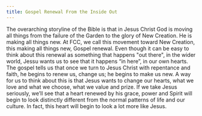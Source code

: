 ```yaml
---
title: Gospel Renewal From the Inside Out
---
```


The overarching storyline of the Bible is that in Jesus Christ God is moving all things from the failure of the Garden to the glory of New Creation. He is making all things new. At FCC, we call this movement toward New Creation, this making all things new, Gospel renewal. Even though it can be easy to think about this renewal as something that happens "out there", in the wider world, Jessu wants us to see that it happens “in here”, in our own hearts. The gospel tells us that once we turn to Jesus Christ with repentance and faith, he begins to renew us, change us; he begins to make us new. A way for us to think about this is that Jesus wants to change our hearts, what we love and what we choose, what we value and prize. If we take Jesus seriously, we’ll see that a heart renewed by his grace, power and Spirit will begin to look distinctly different from the normal patterns of life and our culture. In fact, this heart will begin to look a lot more like Jesus.
